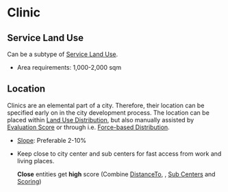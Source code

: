 # Clinic

## Service Land Use
Can be a subtype of [Service Land Use]().

* Area requirements: 1,000-2,000 sqm
  
## Location
Clinics are an elemental part of a city. Therefore, their location can be specified early on in the city development process. The location can be placed within [Land Use Distribution](), but also manually assisted by [Evaluation Score]() or through i.e. [Force-based Distribution]().

* [Slope](): Preferable 2-10%

* Keep close to city center and sub centers for fast access from work and living places.
  
  **Close** entities get **high** score (Combine [DistanceTo](), , [Sub Centers]() and [Scoring]())
